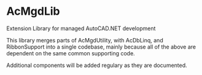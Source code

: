# AcMgdLib
Extension Library for managed AutoCAD.NET development

This library merges parts of AcMgdUtility, with AcDbLinq, and RibbonSupport 
into a single codebase, mainly because all of the above are dependent on the
same common supporting code.

Additional components will be added regulary as they are documented.
